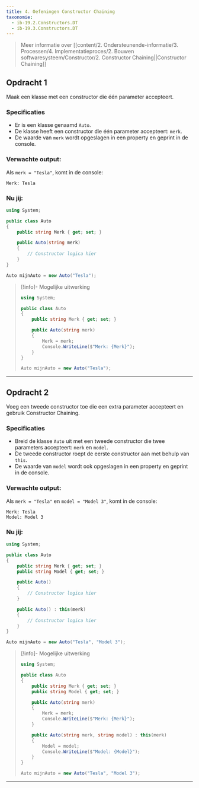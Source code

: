 ```yaml
---
title: 4. Oefeningen Constructor Chaining
taxonomie:
  - ib-19.2.Constructors.DT
  - ib-19.3.Constructors.DT
---
```


> Meer informatie over [[content/2. Ondersteunende-informatie/3. Processen/4. Implementatieproces/2. Bouwen softwaresysteem/Constructor/2. Constructor Chaining||Constructor Chaining]]

## Opdracht 1
Maak een klasse met een constructor die één parameter accepteert.

### Specificaties
- Er is een klasse genaamd `Auto`.
- De klasse heeft een constructor die één parameter accepteert: `merk`.
- De waarde van `merk` wordt opgeslagen in een property en geprint in de console.

### Verwachte output:
Als `merk = "Tesla"`, komt in de console:
```
Merk: Tesla
```

### Nu jij:
``` csharp runner
using System;

public class Auto  
{  
    public string Merk { get; set; }  

    public Auto(string merk)  
    {  
        // Constructor logica hier  
    }  
}

Auto mijnAuto = new Auto("Tesla");  

``` 

> [!info]- Mogelijke uitwerking
> ``` csharp
> using System;  
> 
> public class Auto  
> {  
>     public string Merk { get; set; }  
> 
>     public Auto(string merk)  
>     {  
>         Merk = merk;  
>         Console.WriteLine($"Merk: {Merk}");  
>     }  
> }  
> 
> Auto mijnAuto = new Auto("Tesla");  
> ```

---

## Opdracht 2
Voeg een tweede constructor toe die een extra parameter accepteert en gebruik Constructor Chaining.

### Specificaties
- Breid de klasse `Auto` uit met een tweede constructor die twee parameters accepteert: `merk` en `model`.
- De tweede constructor roept de eerste constructor aan met behulp van `this`.
- De waarde van `model` wordt ook opgeslagen in een property en geprint in de console.

### Verwachte output:
Als `merk = "Tesla"` en `model = "Model 3"`, komt in de console:
```
Merk: Tesla  
Model: Model 3  
```

### Nu jij:
``` csharp runner
using System;

public class Auto  
{  
    public string Merk { get; set; }  
    public string Model { get; set; }  

    public Auto()  
    {  
        // Constructor logica hier  
    }  

    public Auto() : this(merk)  
    {  
        // Constructor logica hier  
    }  
}

Auto mijnAuto = new Auto("Tesla", "Model 3");  
``` 

> [!info]- Mogelijke uitwerking
> ``` csharp
> using System;  
> 
> public class Auto  
> {  
>     public string Merk { get; set; }  
>     public string Model { get; set; }  
> 
>     public Auto(string merk)  
>     {  
>         Merk = merk;  
>         Console.WriteLine($"Merk: {Merk}");  
>     }  
> 
>     public Auto(string merk, string model) : this(merk)  
>     {  
>         Model = model;  
>         Console.WriteLine($"Model: {Model}");  
>     }  
> }  
>
> Auto mijnAuto = new Auto("Tesla", "Model 3"); 
> ```

---
